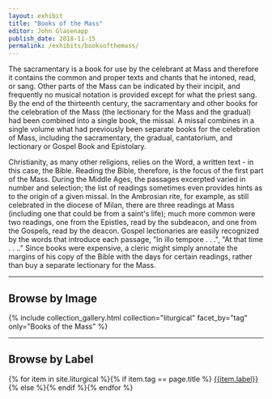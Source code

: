 ```yaml
---
layout: exhibit
title: "Books of the Mass"
editor: John Glasenapp
publish_date: 2018-11-15
permalink: /exhibits/booksofthemass/
---
```


The sacramentary is a book for use by the celebrant at Mass and therefore it contains the common and proper texts and chants that he intoned, read, or sang. Other parts of the Mass can be indicated by their incipit, and frequently no musical notation is provided except for what the priest sang. By the end of the thirteenth century, the sacramentary and other books for the celebration of the Mass (the lectionary for the Mass and the gradual) had been combined into a single book, the missal. A missal combines in a single volume what had previously been separate books for the celebration of Mass, including the sacramentary, the gradual, cantatorium, and lectionary or Gospel Book and Epistolary.

Christianity, as many other religions, relies on the Word, a written text - in this case, the Bible. Reading the Bible, therefore, is the focus of the first part of the Mass. During the Middle Ages, the passages excerpted varied in number and selection; the list of readings sometimes even provides hints as to the origin of a given missal. In the Ambrosian rite, for example, as still celebrated in the diocese of Milan, there are three readings at Mass (including one that could be from a saint's life); much more common were two readings, one from the Epistles, read by the subdeacon, and one from the Gospels, read by the deacon. Gospel lectionaries are easily recognized by the words that introduce each passage, "In illo tempore . . .", "At that time . . .." Since books were expensive, a cleric might simply annotate the margins of his copy of the Bible with the days for certain readings, rather than buy a separate lectionary for the Mass.

---

## Browse by Image

{% include collection_gallery.html collection="liturgical" facet_by="tag" only="Books of the Mass" %}

---

## Browse by Label

{% for item in site.liturgical %}{% if item.tag == page.title %}
[{{item.label}}]({{site.baseurl}}{{item.permalink}})
{% else %}{% endif %}{% endfor %}

